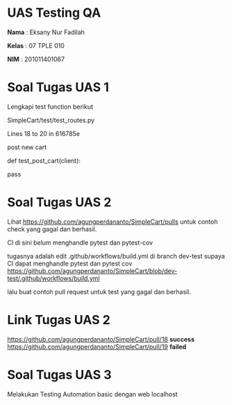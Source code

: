 # UAS Testing QA

<b>Nama</b> : Eksany Nur Fadilah
<p><b>Kelas</b> : 07 TPLE 010</p>
<p><b>NIM</b> : 201011401067</p>

# Soal Tugas UAS 1
Lengkapi test function berikut

SimpleCart/test/test_routes.py

Lines 18 to 20 in 616785e

 post new cart 
 <p>def test_post_cart(client):</p> 
<p>   pass </p>

# Soal Tugas UAS 2
Lihat https://github.com/agungperdananto/SimpleCart/pulls untuk contoh check yang gagal dan berhasil.

CI di sini belum menghandle pytest dan pytest-cov

tugasnya adalah edit .github/workflows/build.yml di branch dev-test supaya CI dapat menghandle pytest dan pytest cov https://github.com/agungperdananto/SimpleCart/blob/dev-test/.github/workflows/build.yml

lalu buat contoh pull request untuk test yang gagal dan berhasil.

# Link Tugas UAS 2
https://github.com/agungperdananto/SimpleCart/pull/18 <b>success</b>
https://github.com/agungperdananto/SimpleCart/pull/19 <b>failed</b>

# Soal Tugas UAS 3
Melakukan Testing Automation basic dengan web localhost
